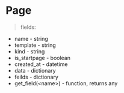# Page
> fields:

* name - string
* template - string
* kind - string
* is\_startpage - boolean
* created\_at - datetime
* data - dictionary
* feilds - dictionary
* get\_field(\<name\>) - function, returns any
